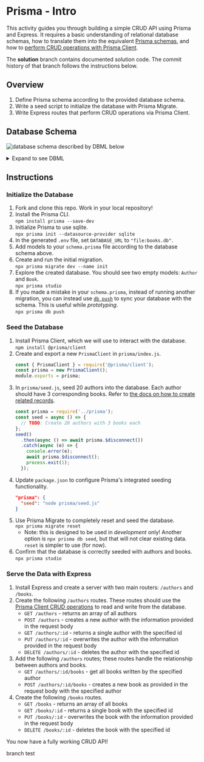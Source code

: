 # Prisma - Intro

This activity guides you through building a simple CRUD API using Prisma and Express. It requires a basic understanding of relational database schemas, how to translate them into the equivalent [Prisma schemas](https://www.prisma.io/docs/concepts/components/prisma-schema), and how to [perform CRUD operations with Prisma Client](https://www.prisma.io/docs/concepts/components/prisma-client/crud).

The **solution** branch contains documented solution code. The commit history of that branch follows the instructions below.

## Overview

1. Define Prisma schema according to the provided database schema.
1. Write a seed script to initialize the database with Prisma Migrate.
1. Write Express routes that perform CRUD operations via Prisma Client.

## Database Schema

![database schema described by DBML below](database_schema.svg)

<details>
<summary>Expand to see DBML</summary>

```dbml
Table Author {
  id Serial [pk]
  name String
}

Table Book {
  id Serial [pk]
  title String
  authorId Int
}

Ref: "Book"."authorId" > "Author"."id"
```

</details>

## Instructions

### Initialize the Database

1. Fork and clone this repo. Work in your local repository!
1. Install the Prisma CLI.\
   `npm install prisma --save-dev`
1. Initialize Prisma to use sqlite.\
   `npx prisma init --datasource-provider sqlite`
1. In the generated `.env` file, set `DATABASE_URL` to `"file:books.db"`.
1. Add models to your `schema.prisma` file according to the database schema above.
1. Create and run the initial migration.\
   `npx prisma migrate dev --name init`
1. Explore the created database. You should see two empty models: `Author` and `Book`.\
   `npx prisma studio`
1. If you made a mistake in your `schema.prisma`, instead of running another migration, you can instead use [`db push`](https://www.prisma.io/docs/guides/migrate/prototyping-schema-db-push) to sync your database with the schema. This is useful while _prototyping_.\
   `npx prisma db push`

### Seed the Database

1. Install Prisma Client, which we will use to interact with the database.\
   `npm install @prisma/client`
1. Create and export a new `PrismaClient` in `prisma/index.js`.
   ```js
   const { PrismaClient } = require('@prisma/client');
   const prisma = new PrismaClient();
   module.exports = prisma;
   ```
1. In `prisma/seed.js`, seed 20 authors into the database. Each author should have 3 corresponding books. Refer to [the docs on how to create related records](https://www.prisma.io/docs/concepts/components/prisma-client/relation-queries#create-a-related-record).
   ```js
   const prisma = require('../prisma');
   const seed = async () => {
     // TODO: Create 20 authors with 3 books each
   };
   seed()
     .then(async () => await prisma.$disconnect())
     .catch(async (e) => {
       console.error(e);
       await prisma.$disconnect();
       process.exit(1);
     });
   ```
1. Update `package.json` to configure Prisma's integrated seeding functionality.
   ```json
   "prisma": {
     "seed": "node prisma/seed.js"
   }
   ```
1. Use Prisma Migrate to completely reset and seed the database.\
   `npx prisma migrate reset`
   - Note: this is designed to be used in _development_ only! Another option is `npx prisma db seed`, but that will not clear existing data. `reset` is simpler to use (for now).
1. Confirm that the database is correctly seeded with authors and books.\
   `npx prisma studio`

### Serve the Data with Express

1. Install Express and create a server with two main routers: `/authors` and `/books`.
1. Create the following `/authors` routes. These routes should use the [Prisma Client CRUD operations](https://www.prisma.io/docs/concepts/components/prisma-client/crud) to read and write from the database.
   - `GET /authors` - returns an array of all authors
   - `POST /authors` - creates a new author with the information provided in the request body
   - `GET /authors/:id` - returns a single author with the specified id
   - `PUT /authors/:id` - overwrites the author with the information provided in the request body
   - `DELETE /authors/:id` - deletes the author with the specified id
1. Add the following `/authors` routes; these routes handle the relationship between authors and books.
   - `GET /authors/:id/books` - get all books written by the specified author
   - `POST /authors/:id/books` - creates a new book as provided in the request body with the specified author
1. Create the following `/books` routes.
   - `GET /books` - returns an array of all books
   - `GET /books/:id` - returns a single book with the specified id
   - `PUT /books/:id` - overwrites the book with the information provided in the request body
   - `DELETE /books/:id` - deletes the book with the specified id

You now have a fully working CRUD API!

branch test